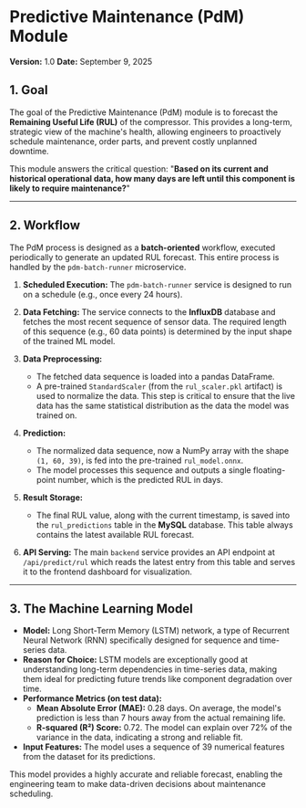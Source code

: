 # Predictive Maintenance (PdM) Module

**Version:** 1.0
**Date:** September 9, 2025

## 1. Goal

The goal of the Predictive Maintenance (PdM) module is to forecast the **Remaining Useful Life (RUL)** of the compressor. This provides a long-term, strategic view of the machine's health, allowing engineers to proactively schedule maintenance, order parts, and prevent costly unplanned downtime.

This module answers the critical question: "**Based on its current and historical operational data, how many days are left until this component is likely to require maintenance?**"

---

## 2. Workflow

The PdM process is designed as a **batch-oriented** workflow, executed periodically to generate an updated RUL forecast. This entire process is handled by the `pdm-batch-runner` microservice.

1.  **Scheduled Execution:** The `pdm-batch-runner` service is designed to run on a schedule (e.g., once every 24 hours).

2.  **Data Fetching:** The service connects to the **InfluxDB** database and fetches the most recent sequence of sensor data. The required length of this sequence (e.g., 60 data points) is determined by the input shape of the trained ML model.

3.  **Data Preprocessing:**
    * The fetched data sequence is loaded into a pandas DataFrame.
    * A pre-trained `StandardScaler` (from the `rul_scaler.pkl` artifact) is used to normalize the data. This step is critical to ensure that the live data has the same statistical distribution as the data the model was trained on.

4.  **Prediction:**
    * The normalized data sequence, now a NumPy array with the shape `(1, 60, 39)`, is fed into the pre-trained `rul_model.onnx`.
    * The model processes this sequence and outputs a single floating-point number, which is the predicted RUL in days.

5.  **Result Storage:**
    * The final RUL value, along with the current timestamp, is saved into the `rul_predictions` table in the **MySQL** database. This table always contains the latest available RUL forecast.

6.  **API Serving:** The main `backend` service provides an API endpoint at `/api/predict/rul` which reads the latest entry from this table and serves it to the frontend dashboard for visualization.

---

## 3. The Machine Learning Model

* **Model:** Long Short-Term Memory (LSTM) network, a type of Recurrent Neural Network (RNN) specifically designed for sequence and time-series data.
* **Reason for Choice:** LSTM models are exceptionally good at understanding long-term dependencies in time-series data, making them ideal for predicting future trends like component degradation over time.
* **Performance Metrics (on test data):**
    * **Mean Absolute Error (MAE):** 0.28 days. On average, the model's prediction is less than 7 hours away from the actual remaining life.
    * **R-squared (R²) Score:** 0.72. The model can explain over 72% of the variance in the data, indicating a strong and reliable fit.
* **Input Features:** The model uses a sequence of 39 numerical features from the dataset for its predictions.

This model provides a highly accurate and reliable forecast, enabling the engineering team to make data-driven decisions about maintenance scheduling.